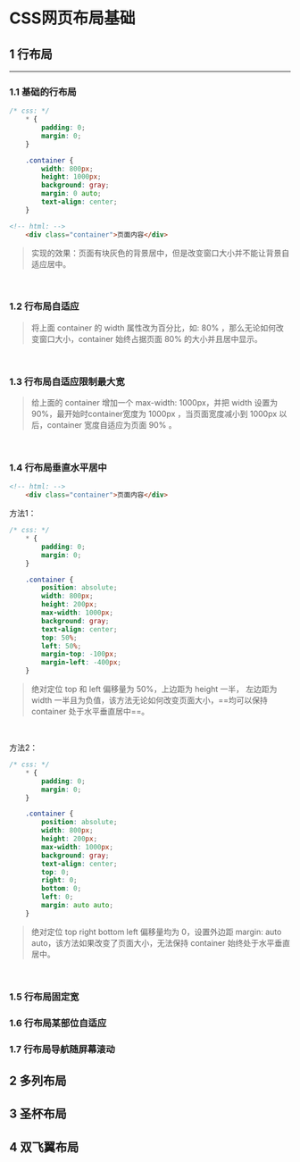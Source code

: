 # CSS网页布局基础
## 1 行布局
---
### 1.1 基础的行布局

```css
/* css: */
    * {
        padding: 0;
        margin: 0;
    }

    .container {
        width: 800px;
        height: 1000px;
        background: gray;
        margin: 0 auto;
        text-align: center;
    }
```
```html
<!-- html: -->
    <div class="container">页面内容</div>
```
> 实现的效果：页面有块灰色的背景居中，但是改变窗口大小并不能让背景自适应居中。

<br/>

### 1.2 行布局自适应

> 将上面 container 的 width 属性改为百分比，如: 80% ，那么无论如何改变窗口大小，container 始终占据页面 80% 的大小并且居中显示。

<br/>

### 1.3 行布局自适应限制最大宽

> 给上面的 container 增加一个 max-width: 1000px，并把 width 设置为 90%，最开始时container宽度为 1000px ，当页面宽度减小到 1000px 以后，container 宽度自适应为页面 90% 。

<br/>

### 1.4 行布局垂直水平居中
```html
<!-- html: -->
    <div class="container">页面内容</div>
```

方法1：

```css
/* css: */
    * {
        padding: 0;
        margin: 0;
    }

    .container {
        position: absolute;
        width: 800px;
        height: 200px;
        max-width: 1000px;
        background: gray;            
        text-align: center;
        top: 50%;
        left: 50%;
        margin-top: -100px;
        margin-left: -400px;
    }
```
> 绝对定位 top 和 left 偏移量为 50%，上边距为 height 一半， 左边距为 width 一半且为负值，该方法无论如何改变页面大小，==均可以保持 container 处于水平垂直居中==。


<br/>

方法2：

```css
/* css: */
    * {
        padding: 0;
        margin: 0;
    }

    .container {
        position: absolute;
        width: 800px;
        height: 200px;
        max-width: 1000px;
        background: gray;            
        text-align: center;
        top: 0;
        right: 0;
        bottom: 0;
        left: 0;
        margin: auto auto;
    }
```
> 绝对定位 top right bottom left 偏移量均为 0，设置外边距 margin: auto auto，该方法如果改变了页面大小，无法保持 container 始终处于水平垂直居中。

<br/>

### 1.5 行布局固定宽
### 1.6 行布局某部位自适应
### 1.7 行布局导航随屏幕滚动 


## 2 多列布局
## 3 圣杯布局
## 4 双飞翼布局